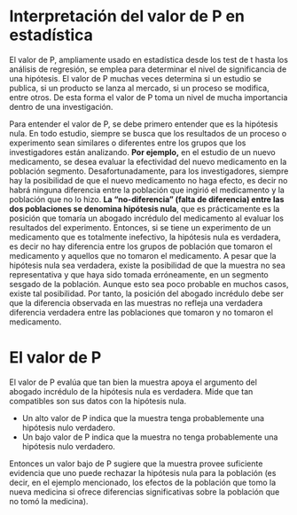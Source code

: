 # Interpretación del valor de P en estadística
El valor de P, ampliamente usado en estadística desde los test de t hasta los análisis de regresión, se emplea para determinar el nivel de significancia de una hipótesis. El valor de P muchas veces determina si un estudio se publica, si un producto se lanza al mercado, si un proceso se modifica, entre otros. De esta forma el valor de P toma un nivel de mucha importancia dentro de una investigación.

Para entender el valor de P, se debe primero entender que es la hipótesis nula. En todo estudio, siempre se busca que los resultados de un proceso o experimento sean similares o diferentes entre los grupos que los investigadores están analizando. **Por ejemplo,** en el estudio de un nuevo medicamento, se desea evaluar la efectividad del nuevo medicamento en la población segmento. Desafortunadamente, para los investigadores, siempre hay la posibilidad de que el nuevo medicamento no haga efecto, es decir no habrá ninguna diferencia entre la población que ingirió el medicamento y la población que no lo hizo. **La “no-diferencia” (falta de diferencia) entre las dos poblaciones se denomina hipótesis nula**, que es prácticamente es la posición que tomaría un abogado incrédulo del medicamento al evaluar los resultados del experimento.
Entonces, si se tiene un experimento de un medicamento que es totalmente inefectivo, la hipótesis nula es verdadera, es decir no hay diferencia entre los grupos de población que tomaron el medicamento y aquellos que no tomaron el medicamento.
A pesar que la hipótesis nula sea verdadera, existe la posibilidad de que la muestra no sea representativa y que haya sido tomada erróneamente, en un segmento sesgado de la población. Aunque esto sea poco probable en muchos casos, existe tal posibilidad. Por tanto, la posición del abogado incrédulo debe ser que la diferencia observada en las muestras no refleja una verdadera diferencia verdadera entre las poblaciones que tomaron y no tomaron el medicamento. 
# El valor de P
El valor de P evalúa que tan bien la muestra apoya el argumento del abogado incrédulo de la hipótesis nula es verdadera. Mide que tan compatibles son sus datos con la hipótesis nula.
-	Un alto valor de P indica que la muestra tenga probablemente una hipótesis nulo verdadero.
-	Un bajo valor de P indica que la muestra no tenga probablemente una hipótesis nulo verdadero.

Entonces un valor bajo de P sugiere que la muestra provee suficiente evidencia que uno puede rechazar la hipótesis nula para la población (es decir, en el ejemplo mencionado, los efectos de la población que tomo la nueva medicina si ofrece diferencias significativas sobre la población que no tomó la medicina).
